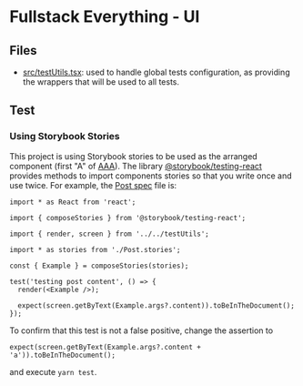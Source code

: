 # Fullstack Everything - UI

## Files

- [src/testUtils.tsx](src/testUtils.ts): used to handle global tests configuration, as providing the wrappers that will be used to all tests.

## Test

### Using Storybook Stories

This project is using Storybook stories to be used as the arranged component (first "A" of [AAA](https://medium.com/@pjbgf/title-testing-code-ocd-and-the-aaa-pattern-df453975ab80)). The library [@storybook/testing-react](https://github.com/storybookjs/testing-react#readme) provides methods to import components stories so that you write once and use twice. For example, the [Post spec](src/components/Post/Post.spec.tsx) file is:

```tsx
import * as React from 'react';

import { composeStories } from '@storybook/testing-react';

import { render, screen } from '../../testUtils';

import * as stories from './Post.stories';

const { Example } = composeStories(stories);

test('testing post content', () => {
  render(<Example />);

  expect(screen.getByText(Example.args?.content)).toBeInTheDocument();
});
```

To confirm that this test is not a false positive, change the assertion to

```tsx
expect(screen.getByText(Example.args?.content + 'a')).toBeInTheDocument();
```

and execute `yarn test`.
